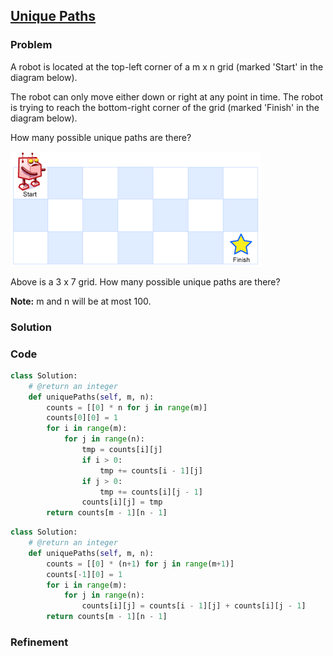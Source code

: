 ## [Unique Paths](https://leetcode.com/problems/unique-paths/)

### Problem

A robot is located at the top-left corner of a m x n grid (marked 'Start' in the diagram below).

The robot can only move either down or right at any point in time. The robot is trying to reach the bottom-right corner of the grid (marked 'Finish' in the diagram below).

How many possible unique paths are there?

![](../img/robot_maze.png)

Above is a 3 x 7 grid. How many possible unique paths are there?

__Note:__ m and n will be at most 100.

### Solution


### Code

``` Python
class Solution:
    # @return an integer
    def uniquePaths(self, m, n):
        counts = [[0] * n for j in range(m)]
        counts[0][0] = 1
        for i in range(m):
            for j in range(n):
                tmp = counts[i][j]
                if i > 0:
                    tmp += counts[i - 1][j]
                if j > 0:
                    tmp += counts[i][j - 1]
                counts[i][j] = tmp
        return counts[m - 1][n - 1]
```

``` Python
class Solution:
    # @return an integer
    def uniquePaths(self, m, n):
        counts = [[0] * (n+1) for j in range(m+1)]
        counts[-1][0] = 1
        for i in range(m):
            for j in range(n):
                counts[i][j] = counts[i - 1][j] + counts[i][j - 1]
        return counts[m - 1][n - 1]
```

### Refinement
